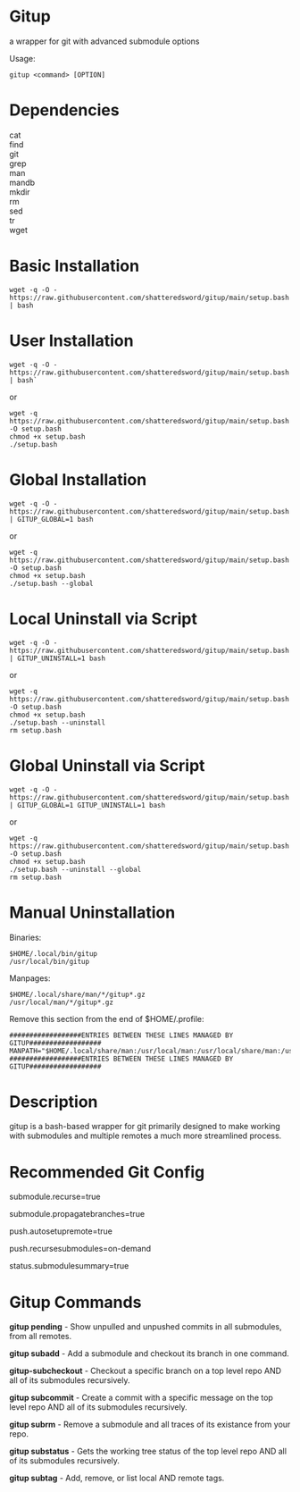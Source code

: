 # Gitup
a wrapper for git with advanced submodule options

Usage:

`gitup <command> [OPTION]`

# Dependencies

cat\
find\
git\
grep\
man\
mandb\
mkdir\
rm\
sed\
tr\
wget

# Basic Installation
```
wget -q -O - https://raw.githubusercontent.com/shatteredsword/gitup/main/setup.bash | bash
```
# User Installation
```
wget -q -O - https://raw.githubusercontent.com/shatteredsword/gitup/main/setup.bash | bash`
```
or
```
wget -q https://raw.githubusercontent.com/shatteredsword/gitup/main/setup.bash -O setup.bash
chmod +x setup.bash
./setup.bash
```
# Global Installation
```
wget -q -O - https://raw.githubusercontent.com/shatteredsword/gitup/main/setup.bash | GITUP_GLOBAL=1 bash
```
or
```
wget -q https://raw.githubusercontent.com/shatteredsword/gitup/main/setup.bash -O setup.bash
chmod +x setup.bash
./setup.bash --global
```
# Local Uninstall via Script
```
wget -q -O - https://raw.githubusercontent.com/shatteredsword/gitup/main/setup.bash | GITUP_UNINSTALL=1 bash
```
or
```
wget -q https://raw.githubusercontent.com/shatteredsword/gitup/main/setup.bash -O setup.bash
chmod +x setup.bash
./setup.bash --uninstall
rm setup.bash
```

# Global Uninstall via Script
```
wget -q -O - https://raw.githubusercontent.com/shatteredsword/gitup/main/setup.bash | GITUP_GLOBAL=1 GITUP_UNINSTALL=1 bash
```
or
```
wget -q https://raw.githubusercontent.com/shatteredsword/gitup/main/setup.bash -O setup.bash
chmod +x setup.bash
./setup.bash --uninstall --global
rm setup.bash
```

# Manual Uninstallation
Binaries:
```
$HOME/.local/bin/gitup
/usr/local/bin/gitup
```
Manpages:
```
$HOME/.local/share/man/*/gitup*.gz
/usr/local/man/*/gitup*.gz
```
Remove this section from the end of $HOME/.profile:
```
##################ENTRIES BETWEEN THESE LINES MANAGED BY GITUP##################
MANPATH="$HOME/.local/share/man:/usr/local/man:/usr/local/share/man:/usr/share/man"
##################ENTRIES BETWEEN THESE LINES MANAGED BY GITUP##################
```


# Description

gitup is a bash-based wrapper for git primarily designed to make working with 
submodules and multiple remotes a much more streamlined process.

# Recommended Git Config

submodule.recurse=true

submodule.propagatebranches=true

push.autosetupremote=true

push.recursesubmodules=on-demand

status.submodulesummary=true

# Gitup Commands
	
**gitup pending** - Show unpulled and unpushed commits in all submodules, from all remotes.

**gitup subadd** - Add a submodule and checkout its branch in one command.

**gitup-subcheckout** - Checkout a specific branch on a top level repo AND all of its submodules recursively.

**gitup subcommit** - Create a commit with a specific message on the top level repo AND all of its submodules recursively.

**gitup subrm** - Remove a submodule and all traces of its existance from your repo.

**gitup substatus** - Gets the working tree status of the top level repo AND all of its submodules recursively.

**gitup subtag** - Add, remove, or list local AND remote tags.